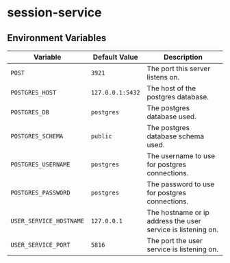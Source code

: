 # session-service

## Environment Variables

| Variable | Default Value | Description |
| -------- | ------------- | ----------- |
| `POST` | `3921` | The port this server listens on. |
| `POSTGRES_HOST` | `127.0.0.1:5432` | The host of the postgres database. |
| `POSTGRES_DB` | `postgres` | The postgres database used. |
| `POSTGRES_SCHEMA` | `public` | The postgres database schema used. |
| `POSTGRES_USERNAME` | `postgres` | The username to use for postgres connections. |
| `POSTGRES_PASSWORD` | `postgres` | The password to use for postgres connections. |
| `USER_SERVICE_HOSTNAME` | `127.0.0.1` | The hostname or ip address the user service is listening on. |
| `USER_SERVICE_PORT` | `5816` | The port the user service is listening on. |
